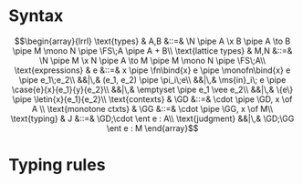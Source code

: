 # Syntax

$$\begin{array}{lrrl}
\text{types} & A,B
&::=& \N \pipe A \x B \pipe A \to B \pipe M \mono N \pipe \FS\;A \pipe A + B\\
\text{lattice types} & M,N
&::=& \N \pipe M \x N \pipe A \to M \pipe M \mono N \pipe \FS\;A\\
\text{expressions} & e
&::=& x \pipe \fn\bind{x} e \pipe \monofn\bind{x} e \pipe e_1\;e_2\\
&&|\,& (e_1, e_2) \pipe \pi_i\;e\\
&&|\,& \ms{in}_i\; e \pipe \case{e}{x}{e_1}{y}{e_2}\\
&&|\,& \emptyset \pipe e_1 \vee e_2\\
&&|\,& \{e\} \pipe \letin{x}{e_1}{e_2}\\
\text{contexts} & \GD &::=& \cdot \pipe \GD, x \of A \\
\text{monotone ctxts} & \GG &::=& \cdot \pipe \GG, x \of M\\
\text{typing} & J &::=& \GD;\cdot \ent e : A\\
\text{judgment} &&|\,& \GD;\GG \ent e : M
\end{array}$$

# Typing rules
